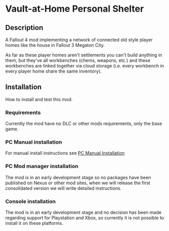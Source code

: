 # Vault-at-Home Personal Shelter

## Description

A Fallout 4 mod implementing a network of connected old style player homes like the house in Fallout 3 Megaton City.

As far as these player homes aren't settlements you can't build anything in them, but they've all workbenches (chems, weapons, etc.) and these workbenches are linked together via cloud storage (i.e. every workbench in every player home share the same inventory).

## Installation

How to install and test this mod.

### Requirements

Currently the mod have no DLC or other mods requirements, only the base game.

### PC Manual installation

For manual install instructions see [PC Manual Installation](docs/PC_MANUAL_INSTALLATION.md)

### PC Mod manager installation

The mod is in an early development stage so no packages have been published on Nexus or other mod sites, when we will release the first consolidated version we will write detailed instructions.

### Console installation

The mod is in an early development stage and no decision has been made regarding support for Playstation and Xbox, so currently it is not possible to install it on these platforms. 
